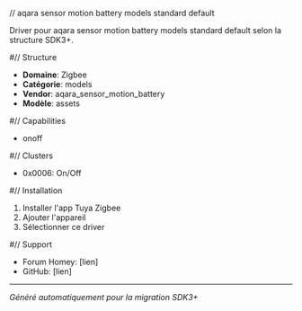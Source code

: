// aqara sensor motion battery models standard default

Driver pour aqara sensor motion battery models standard default selon la structure SDK3+.

#// Structure
- **Domaine**: Zigbee
- **Catégorie**: models
- **Vendor**: aqara_sensor_motion_battery
- **Modèle**: assets

#// Capabilities
- onoff

#// Clusters
- 0x0006: On/Off

#// Installation
1. Installer l'app Tuya Zigbee
2. Ajouter l'appareil
3. Sélectionner ce driver

#// Support
- Forum Homey: [lien]
- GitHub: [lien]

---
*Généré automatiquement pour la migration SDK3+*